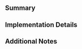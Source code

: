 ## Summary
<!-- Provide a brief summary of the changes in this PR -->

## Implementation Details
<!-- Describe the key implementation details and any technical decisions made -->

## Additional Notes
<!-- Any additional information that reviewers should know -->
